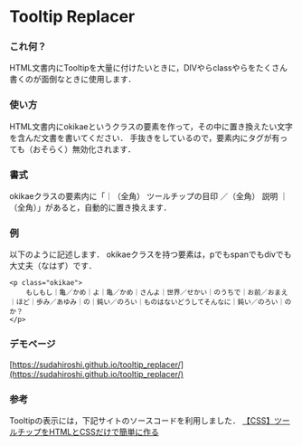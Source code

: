 # Tooltip Replacer

### これ何？

HTML文書内にTooltipを大量に付けたいときに，DIVやらclassやらをたくさん書くのが面倒なときに使用します．

### 使い方

HTML文書内にokikaeというクラスの要素を作って，その中に置き換えたい文字を含んだ文書を書いてください．
手抜きをしているので，要素内にタグが有っても（おそらく）無効化されます．

### 書式

okikaeクラスの要素内に「｜（全角） ツールチップの目印 ／（全角） 説明 ｜（全角）」があると，自動的に置き換えます．

### 例

以下のように記述します．
okikaeクラスを持つ要素は，pでもspanでもdivでも大丈夫（なはず）です．

```
<p class="okikae">
    もしもし｜亀／かめ｜よ｜亀／かめ｜さんよ｜世界／せかい｜のうちで｜お前／おまえ｜ほど｜歩み／あゆみ｜の｜鈍い／のろい｜ものはないどうしてそんなに｜鈍い／のろい｜のか？
</p>
```

### デモページ

[https://sudahiroshi.github.io/tooltip_replacer/](https://sudahiroshi.github.io/tooltip_replacer/)

### 参考

Tooltipの表示には，下記サイトのソースコードを利用しました．
[【CSS】ツールチップをHTMLとCSSだけで簡単に作る](https://www.jungleocean.com/programming/190308tooltip-css)
